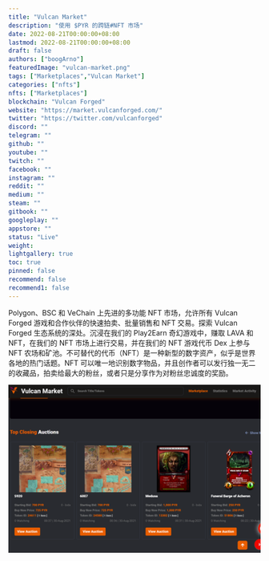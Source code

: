 ```yaml
---
title: "Vulcan Market"
description: "使用 $PYR 的跨链#NFT 市场"
date: 2022-08-21T00:00:00+08:00
lastmod: 2022-08-21T00:00:00+08:00
draft: false
authors: ["boogArno"]
featuredImage: "vulcan-market.png"
tags: ["Marketplaces","Vulcan Market"]
categories: ["nfts"]
nfts: ["Marketplaces"]
blockchain: "Vulcan Forged"
website: "https://market.vulcanforged.com/"
twitter: "https://twitter.com/vulcanforged"
discord: ""
telegram: ""
github: ""
youtube: ""
twitch: ""
facebook: ""
instagram: ""
reddit: ""
medium: ""
steam: ""
gitbook: ""
googleplay: ""
appstore: ""
status: "Live"
weight: 
lightgallery: true
toc: true
pinned: false
recommend: false
recommend1: false
---
```

Polygon、BSC 和 VeChain 上先进的多功能 NFT 市场，允许所有 Vulcan Forged 游戏和合作伙伴的快速拍卖、批量销售和 NFT 交易。探索 Vulcan Forged 生态系统的深处。沉浸在我们的 Play2Earn 奇幻游戏中，赚取 LAVA 和 NFT，在我们的 NFT 市场上进行交易，并在我们的 NFT 游戏代币 Dex 上参与 NFT 农场和矿池。不可替代的代币（NFT）是一种新型的数字资产，似乎是世界各地的热门话题。NFT 可以唯一地识别数字物品，并且创作者可以发行独一无二的收藏品，拍卖给最大的粉丝，或者只是分享作为对粉丝忠诚度的奖励。

![vulcanmarket-dapp-marketplaces-vulcanforged-image1_b46f7a5ef3c3d45b692bb07cfdab0fd3](vulcanmarket-dapp-marketplaces-vulcanforged-image1_b46f7a5ef3c3d45b692bb07cfdab0fd3.png)